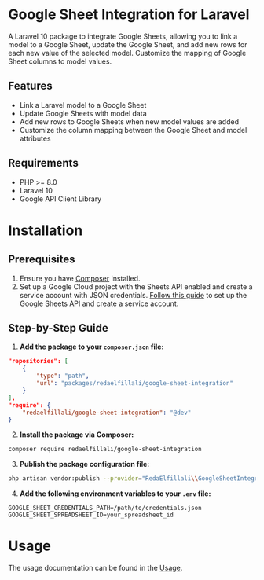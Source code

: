 # Google Sheet Integration for Laravel

A Laravel 10 package to integrate Google Sheets, allowing you to link a model to a Google Sheet, update the Google Sheet, and add new rows for each new value of the selected model. Customize the mapping of Google Sheet columns to model values.

## Features

- Link a Laravel model to a Google Sheet
- Update Google Sheets with model data
- Add new rows to Google Sheets when new model values are added
- Customize the column mapping between the Google Sheet and model attributes

## Requirements

- PHP >= 8.0
- Laravel 10
- Google API Client Library

# Installation

## Prerequisites

1. Ensure you have [Composer](https://getcomposer.org/) installed.
2. Set up a Google Cloud project with the Sheets API enabled and create a service account with JSON credentials. [Follow this guide](https://developers.google.com/sheets/api/quickstart/php) to set up the Google Sheets API and create a service account.

## Step-by-Step Guide

1. **Add the package to your `composer.json` file:**

```json
"repositories": [
    {
        "type": "path",
        "url": "packages/redaelfillali/google-sheet-integration"
    }
],
"require": {
    "redaelfillali/google-sheet-integration": "@dev"
}
```
2. **Install the package via Composer:**

```bash
composer require redaelfillali/google-sheet-integration
```

3. **Publish the package configuration file:**

```bash
php artisan vendor:publish --provider="RedaElfillali\\GoogleSheetIntegration\\GoogleSheetServiceProvider" --tag=config
```
4. **Add the following environment variables to your `.env` file:**

```env
GOOGLE_SHEET_CREDENTIALS_PATH=/path/to/credentials.json
GOOGLE_SHEET_SPREADSHEET_ID=your_spreadsheet_id
```

# Usage

The usage documentation can be found in the [Usage](docs/usage.md).

